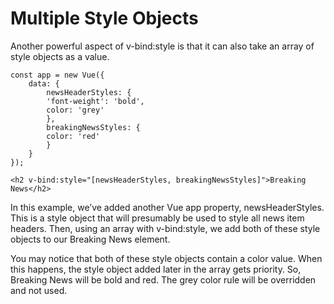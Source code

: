 # Multiple Style Objects

Another powerful aspect of v-bind:style is that it can also take an array of style objects as a value.

    const app = new Vue({
        data: {
            newsHeaderStyles: {
            'font-weight': 'bold',
            color: 'grey'
            },
            breakingNewsStyles: {
            color: 'red'
            }
        }
    });

    <h2 v-bind:style="[newsHeaderStyles, breakingNewsStyles]">Breaking News</h2>

In this example, we’ve added another Vue app property, newsHeaderStyles. This is a style object that will presumably be used to style all news item headers. Then, using an array with v-bind:style, we add both of these style objects to our Breaking News element.

You may notice that both of these style objects contain a color value. When this happens, the style object added later in the array gets priority. So, Breaking News will be bold and red. The grey color rule will be overridden and not used.
